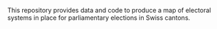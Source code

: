 This repository provides data and code to produce a map of electoral systems in place for parliamentary elections in Swiss cantons.
